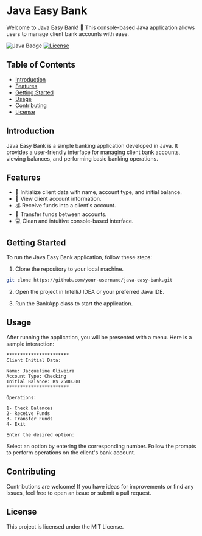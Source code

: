 # Java Easy Bank

Welcome to Java Easy Bank! 🏦 This console-based Java application allows users to manage client bank accounts with ease.

![Java Badge](https://img.shields.io/badge/Java-17.0.8-blue.svg)
[![License](https://img.shields.io/badge/license-MIT-green.svg)](LICENSE)

## Table of Contents

- [Introduction](#introduction)
- [Features](#features)
- [Getting Started](#getting-started)
- [Usage](#usage)
- [Contributing](#contributing)
- [License](#license)

## Introduction

Java Easy Bank is a simple banking application developed in Java. It provides a user-friendly interface for managing client bank accounts, viewing balances, and performing basic banking operations.

## Features

- 🚀 Initialize client data with name, account type, and initial balance.
- 👀 View client account information.
- 💰 Receive funds into a client's account.
- 🔄 Transfer funds between accounts.
- 💻 Clean and intuitive console-based interface.

## Getting Started

To run the Java Easy Bank application, follow these steps:

1. Clone the repository to your local machine.

```bash
git clone https://github.com/your-username/java-easy-bank.git
```

2. Open the project in IntelliJ IDEA or your preferred Java IDE.

3. Run the BankApp class to start the application.

## Usage

After running the application, you will be presented with a menu. Here is a sample interaction:

```
***********************
Client Initial Data:

Name: Jacqueline Oliveira
Account Type: Checking
Initial Balance: R$ 2500.00
***********************

Operations:

1- Check Balances
2- Receive Funds
3- Transfer Funds
4- Exit

Enter the desired option:
```

Select an option by entering the corresponding number. Follow the prompts to perform operations on the client's bank account.

## Contributing

Contributions are welcome! If you have ideas for improvements or find any issues, feel free to open an issue or submit a pull request.

## License

This project is licensed under the MIT License.